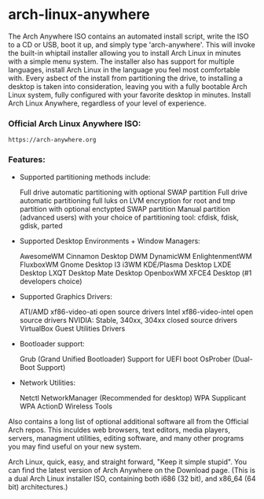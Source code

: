 # arch-linux-anywhere

The Arch Anywhere ISO contains an automated install script, write the ISO to a CD or USB, boot it up, and simply type 'arch-anywhere'. This will invoke the built-in whiptail installer allowing you to install Arch Linux in minutes with a simple menu system. The installer also has support for multiple languages, install Arch Linux in the language you feel most comfortable with. Every asbect of the install from partitioning the drive, to installing a desktop is taken into consideration, leaving you with a fully bootable Arch Linux system, fully configured with your favorite desktop in minutes. Install Arch Linux Anywhere, regardless of your level of experience. 

### Official Arch Linux Anywhere ISO:

	https://arch-anywhere.org
	
### Features:

* Supported partitioning methods include:

    Full drive automatic partitioning with optional SWAP partition
    Full drive automatic partitioning full luks on LVM encryption for root and tmp partition with optional enctypted SWAP partition
    Manual partition (advanced users) with your choice of partitioning tool: cfdisk, fdisk, gdisk, parted

* Supported Desktop Environments + Window Managers:

    AwesomeWM
    Cinnamon Desktop
    DWM DynamicWM
    EnlightenmentWM
    FluxboxWM
    Gnome Desktop
    I3 i3WM
    KDE/Plasma Desktop
    LXDE Desktop
    LXQT Desktop
    Mate Desktop
    OpenboxWM
    XFCE4 Desktop (#1 developers choice)

* Supported Graphics Drivers:

    ATI/AMD xf86-video-ati open source drivers
    Intel xf86-video-intel open source drivers
    NVIDIA: Stable, 340xx, 304xx closed source drivers
    VirtualBox Guest Utilities Drivers

* Bootloader support:

    Grub (Grand Unified Bootloader)
    Support for UEFI boot
    OsProber (Dual-Boot Support)

* Network Utilities:

    Netctl
    NetworkManager (Recommended for desktop)
    WPA Supplicant
    WPA ActionD
    Wireless Tools

Also contains a long list of optional additional software all from the Official Arch repos. This inculdes web browsers, text editors, media players, servers, managment utilities, editing software, and many other programs you may find useful on your new system.

Arch Linux, quick, easy, and straight forward, "Keep it simple stupid".
You can find the latest version of Arch Anywhere on the Download page.
(This is a dual Arch Linux installer ISO, containing both i686 (32 bit), and x86_64 (64 bit) architectures.)
